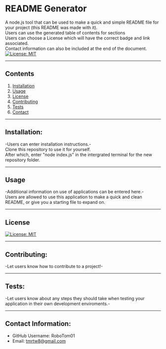 # README Generator  
  A node.js tool that can be used to make a quick and simple README file for your project (this README was made with it).<br /> Users can use the generated table of contents for sections<br /> Users can choose a License which will have the correct badge and link associated.<br /> Contact information can also be included at the end of the document.<br /> 
  [![License: MIT](https://img.shields.io/badge/License-MIT-yellow.svg)](https://opensource.org/licenses/MIT)  
  

  ---
  ## Contents

  1. [Installation](#installation)
  2. [Usage](#usage)
  3. [License](#license)
  4. [Contributing](#contributing)
  5. [Tests](#tests)
  6. [Contact](#contact)


  ---

  ## Installation:
  -Users can enter installation instructions.-<br /> Clone this repository to use it for yourself.<br /> After which, enter "node index.js" in the intergrated terminal for the new repository folder.


  ---

  ## Usage
  -Additional information on use of applications can be entered here.-<br /> Users are allowed to use this application to make a quick and clean README, or give you a starting file to expand on.
  

  ---

  ## License
  [![License: MIT](https://img.shields.io/badge/License-MIT-yellow.svg)](https://opensource.org/licenses/MIT)


  ---

  ## Contributing:
  -Let users know how to contribute to a project!-


  ---

  ## Tests:
  -Let users know about any steps they should take when testing your application in their own development enviroments.-


  ---

  ## Contact Information:
  * GitHub Username: RoboTom01
  * Email: tmrtw8@gmail.com  
  